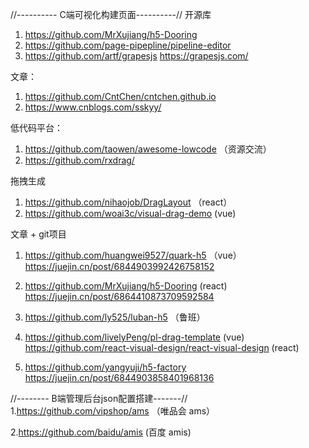 //---------- C端可视化构建页面----------//
开源库
1. https://github.com/MrXujiang/h5-Dooring
2. https://github.com/page-pipepline/pipeline-editor
3. https://github.com/artf/grapesjs  https://grapesjs.com/

文章： 
1. https://github.com/CntChen/cntchen.github.io
2. https://www.cnblogs.com/sskyy/

低代码平台：
1. https://github.com/taowen/awesome-lowcode （资源交流）
2. https://github.com/rxdrag/

拖拽生成
1. https://github.com/nihaojob/DragLayout （react）
2. https://github.com/woai3c/visual-drag-demo (vue)

文章 + git项目
1. https://github.com/huangwei9527/quark-h5 （vue）
    https://juejin.cn/post/6844903992426758152

2. https://github.com/MrXujiang/h5-Dooring (react)  
    https://juejin.cn/post/6864410873709592584

3. https://github.com/ly525/luban-h5 （鲁班）

4. https://github.com/livelyPeng/pl-drag-template (vue)
   https://github.com/react-visual-design/react-visual-design (react)

5. https://github.com/yangyuji/h5-factory
    https://juejin.cn/post/6844903858401968136


//-------- B端管理后台json配置搭建-------//
1.https://github.com/vipshop/ams （唯品会 ams）

2.https://github.com/baidu/amis (百度 amis)
